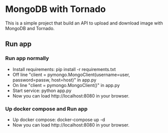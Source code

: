 # MongoDB with Tornado
 This is a simple project that build an API to upload and download image with MongoDB and Tornado.
## Run app
### Run app normally
- Install requirements: pip install -r requirements.txt
- Off line "client = pymongo.MongoClient(username=user, password=passw, host=host)" in app.py
- On line "client = pymongo.MongoClient()" in app.py
- Start service: python app.py
- Now you can load http://localhost:8080 in your browser.
### Up docker compose and Run app
- Up docker compose: docker-compose up -d
- Now you can load http://localhost:8080 in your browser.
